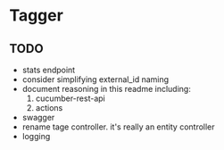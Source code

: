 # Tagger

## TODO
* stats endpoint
* consider simplifying external_id naming
* document reasoning in this readme including:
  1. cucumber-rest-api
  2. actions
* swagger
* rename tage controller. it's really an entity controller
* logging
